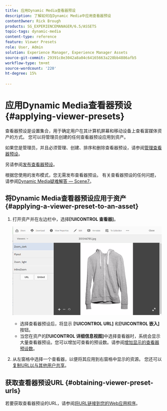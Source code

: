 ```yaml
---
title: 应用Dynamic Media查看器预设
description: 了解如何在Dynamic Media中应用查看器预设
contentOwner: Rick Brough
products: SG_EXPERIENCEMANAGER/6.5/ASSETS
topic-tags: dynamic-media
content-type: reference
feature: Viewer Presets
role: User, Admin
solution: Experience Manager, Experience Manager Assets
source-git-commit: 29391c8e3042a8a04c64165663a228bb4886afb5
workflow-type: tm+mt
source-wordcount: '220'
ht-degree: 15%

---
```


# 应用Dynamic Media查看器预设 {#applying-viewer-presets}

查看器预设是设置集合，用于确定用户在其计算机屏幕和移动设备上查看富媒体资产的方式。 您可以将管理员创建的任何查看器预设应用到资产。

如果您是管理员，并且必须管理、创建、排序和删除查看器预设，请参阅[管理查看器预设](managing-viewer-presets.md)。

另请参阅[发布查看器预设](managing-viewer-presets.md#publishing-viewer-presets)。

根据您使用的发布模式，您无需发布查看器预设。
有关查看器预设的任何问题，请参阅[Dynamic Media疑难解答 — Scene7](troubleshoot-dms7.md#viewers)。

## 将Dynamic Media查看器预设应用于资产 {#applying-a-viewer-preset-to-an-asset}

1. 打开资产并在左边栏中，选择&#x200B;**[!UICONTROL 查看器]**。

   ![chlimage_1-104](assets/chlimage_1-104.png)

   * 选择查看器预设后，将显示 **[!UICONTROL URL]** 和&#x200B;**[!UICONTROL 嵌入]**&#x200B;按钮。
   * 当您在资产的&#x200B;**[!UICONTROL 详细信息视图]**&#x200B;中选择查看器时，系统会显示大量查看器预设。您可以增加可查看的预设数。请参阅[增加显示的查看器预设数](managing-viewer-presets.md)。

1. 从左窗格中选择一个查看器，以便将其应用到右窗格中显示的资源。 您还可以[复制URL以与其他用户共享](linking-urls-to-yourwebapplication.md)。

## 获取查看器预设URL {#obtaining-viewer-preset-urls}

若要获取查看器预设的URL，请参阅[将URL链接到您的Web应用程序](linking-urls-to-yourwebapplication.md)。
